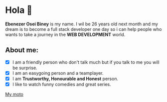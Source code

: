 # Hola 👋
  
  **__Ebenezer Osei Biney__** is my name. I wil be 26 years old next month and my dream is to become a full stack developer one day so i can help people who wants to take a journey in the __WEB DEVELOPMENT__ world. 
  
  ## About me:
  - [x] I am a friendly person who don't talk much but if you talk to me you will be surprise.
  - [x] I am an easygoing person and a teamplayer.
  - [x] I am  __Trustworthy, Honourable and Honest__ person.
  - [x] I like to watch funny comedies and great series. 

  [My moto](./img/freedom%20is%20pricelss2.jpg)

